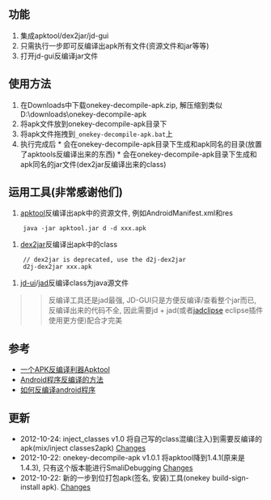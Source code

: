## 功能 ##
  1. 集成apktool/dex2jar/jd-gui
  1. 只需执行一步即可反编译出apk所有文件(资源文件和jar等等)
  1. 打开jd-gui反编译jar文件

## 使用方法 ##
  1. 在Downloads中下载onekey-decompile-apk.zip, 解压缩到类似D:\downloads\onekey-decompile-apk
  1. 将apk文件放到onekey-decompile-apk目录下
  1. 将apk文件拖拽到`_onekey-decompile-apk.bat`上
  1. 执行完成后
    * 会在onekey-decompile-apk目录下生成和apk同名的目录(放置了apktools反编译出来的东西)
    * 会在onekey-decompile-apk目录下生成和apk同名的jar文件(dex2jar反编译出来的class)

## 运用工具(非常感谢他们) ##
  1. [apktool](http://code.google.com/p/android-apktool/)反编译出apk中的资源文件, 例如AndroidManifest.xml和res
```
    java -jar apktool.jar d -d xxx.apk
```
  1. [dex2jar](http://code.google.com/p/dex2jar/)反编译出apk中的class
```
    // dex2jar is deprecated, use the d2j-dex2jar
    d2j-dex2jar xxx.apk
```
  1. [jd-ui](http://java.decompiler.free.fr/?q=jdgui)/[jad](http://www.varaneckas.com/jad/)反编译class为java源文件
> > 反编译工具还是jad最强, JD-GUI只是方便反编译/查看整个jar而已, 反编译出来的代码不全,
> > 因此需要jd + jad(或者[jadclipse](http://jadclipse.sourceforge.net) eclipse插件使用更方便)配合才完美

## 参考 ##
  * [一个APK反编译利器Apktool](http://blog.sina.com.cn/s/blog_5752764e0100kv34.html)
  * [Android程序反编译的方法](http://www.cnblogs.com/feisky/archive/2010/08/05/1793493.html)
  * [如何反编译android程序](http://doandroid.info/%E5%A6%82%E4%BD%95%E5%8F%8D%E7%BC%96%E8%AF%91android%E7%A8%8B%E5%BA%8F/)

## 更新 ##
  * 2012-10-24: inject\_classes v1.0 将自己写的class混编(注入)到需要反编译的apk(mix/inject classes2apk) [Changes](http://code.google.com/p/onekey-decompile-apk/wiki/Changelog#inject_classes_v1.0)
  * 2012-10-22: onekey-decompile-apk v1.0.1 将apktool降到1.4.1(原来是1.4.3), 只有这个版本能进行SmaliDebugging [Changes](http://code.google.com/p/onekey-decompile-apk/wiki/Changelog#onekey-decompile-apk_v1.0.1)
  * 2012-10-22: 新的一步到位打包apk(签名, 安装)工具(onekey build-sign-install apk). [Changes](http://code.google.com/p/onekey-decompile-apk/wiki/Changelog#build_sign_install_v1.0)